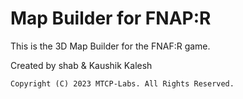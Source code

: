 # Map Builder for FNAP:R

This is the 3D Map Builder for the FNAF:R game.

Created by shab & Kaushik Kalesh

`Copyright (C) 2023 MTCP-Labs. All Rights Reserved.`